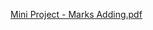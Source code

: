 [Mini Project - Marks Adding.pdf](https://github.com/user-attachments/files/20746824/Mini.Project.-.Marks.Adding.pdf)

